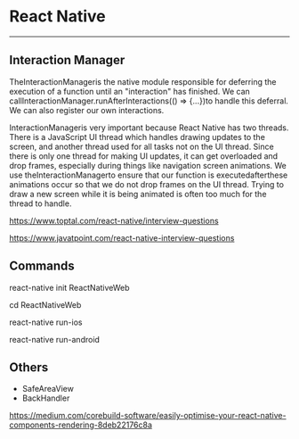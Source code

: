 # React Native

---

## Interaction Manager

TheInteractionManageris the native module responsible for deferring the execution of a function until an "interaction" has finished. We can callInteractionManager.runAfterInteractions(() => {...})to handle this deferral. We can also register our own interactions.

InteractionManageris very important because React Native has two threads. There is a JavaScript UI thread which handles drawing updates to the screen, and another thread used for all tasks not on the UI thread. Since there is only one thread for making UI updates, it can get overloaded and drop frames, especially during things like navigation screen animations. We use theInteractionManagerto ensure that our function is executedafterthese animations occur so that we do not drop frames on the UI thread. Trying to draw a new screen while it is being animated is often too much for the thread to handle.

<https://www.toptal.com/react-native/interview-questions>

<https://www.javatpoint.com/react-native-interview-questions>

## Commands

react-native init ReactNativeWeb

cd ReactNativeWeb

react-native run-ios

react-native run-android

## Others

- SafeAreaView
- BackHandler

<https://medium.com/corebuild-software/easily-optimise-your-react-native-components-rendering-8deb22176c8a>
